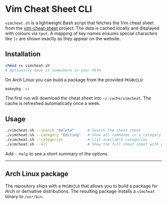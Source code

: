 # Vim Cheat Sheet CLI

`vimcheat.sh` is a lightweight Bash script that fetches the Vim cheat sheet from the [vim-cheat-sheet](https://github.com/rtorr/vim-cheat-sheet) project.
The data is cached locally and displayed with colours via `tput`.  A mapping of
key names ensures special characters like `]c` are shown exactly as they appear
on the website.

## Installation

```bash
chmod +x vimcheat.sh
# Optionally move it somewhere in your PATH
```

On Arch Linux you can build a package from the provided `PKGBUILD`:

```bash
makepkg -si
```

The first run will download the cheat sheet into `~/.cache/vimcheat`.  The cache
is refreshed automatically once a week.

## Usage

```bash
./vimcheat.sh --search "delete"      # Search the cheat sheet
./vimcheat.sh --category "Editing"   # Show all commands in a category
./vimcheat.sh --categories           # List available categories
./vimcheat.sh --all                  # Show the full cheat sheet with paging
```

Add `--help` to see a short summary of the options.

---


## Arch Linux package

The repository ships with a `PKGBUILD` that allows you to build a package for
Arch or derivative distributions. The resulting package installs a `vimcheat`
binary to `/usr/bin`.
